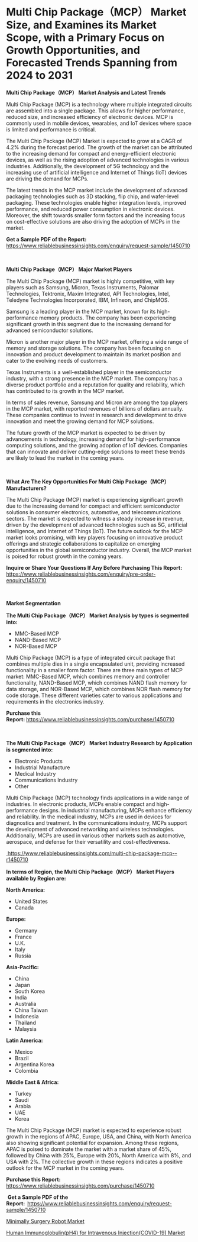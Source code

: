 <p><h1>Multi Chip Package（MCP） Market Size, and Examines its Market Scope, with a Primary Focus on Growth Opportunities, and Forecasted Trends Spanning from 2024 to 2031</h1></p><p><strong>Multi Chip Package（MCP） Market Analysis and Latest Trends</strong></p>
<p><p>Multi Chip Package (MCP) is a technology where multiple integrated circuits are assembled into a single package. This allows for higher performance, reduced size, and increased efficiency of electronic devices. MCP is commonly used in mobile devices, wearables, and IoT devices where space is limited and performance is critical.</p><p>The Multi Chip Package (MCP) Market is expected to grow at a CAGR of 4.2% during the forecast period. The growth of the market can be attributed to the increasing demand for compact and energy-efficient electronic devices, as well as the rising adoption of advanced technologies in various industries. Additionally, the development of 5G technology and the increasing use of artificial intelligence and Internet of Things (IoT) devices are driving the demand for MCPs.</p><p>The latest trends in the MCP market include the development of advanced packaging technologies such as 3D stacking, flip chip, and wafer-level packaging. These technologies enable higher integration levels, improved performance, and reduced power consumption in electronic devices. Moreover, the shift towards smaller form factors and the increasing focus on cost-effective solutions are also driving the adoption of MCPs in the market.</p></p>
<p><strong>Get a Sample PDF of the Report:&nbsp;</strong> <a href="https://www.reliablebusinessinsights.com/enquiry/request-sample/1450710">https://www.reliablebusinessinsights.com/enquiry/request-sample/1450710</a></p>
<p>&nbsp;</p>
<p><strong>Multi Chip Package（MCP） Major Market Players</strong></p>
<p><p>The Multi Chip Package (MCP) market is highly competitive, with key players such as Samsung, Micron, Texas Instruments, Palomar Technologies, Tektronix, Maxim Integrated, API Technologies, Intel, Teledyne Technologies Incorporated, IBM, Infineon, and ChipMOS. </p><p>Samsung is a leading player in the MCP market, known for its high-performance memory products. The company has been experiencing significant growth in this segment due to the increasing demand for advanced semiconductor solutions.</p><p>Micron is another major player in the MCP market, offering a wide range of memory and storage solutions. The company has been focusing on innovation and product development to maintain its market position and cater to the evolving needs of customers.</p><p>Texas Instruments is a well-established player in the semiconductor industry, with a strong presence in the MCP market. The company has a diverse product portfolio and a reputation for quality and reliability, which has contributed to its growth in the MCP market.</p><p>In terms of sales revenue, Samsung and Micron are among the top players in the MCP market, with reported revenues of billions of dollars annually. These companies continue to invest in research and development to drive innovation and meet the growing demand for MCP solutions.</p><p>The future growth of the MCP market is expected to be driven by advancements in technology, increasing demand for high-performance computing solutions, and the growing adoption of IoT devices. Companies that can innovate and deliver cutting-edge solutions to meet these trends are likely to lead the market in the coming years.</p></p>
<p>&nbsp;</p>
<p><strong>What Are The Key Opportunities For Multi Chip Package（MCP） Manufacturers?</strong></p>
<p><p>The Multi Chip Package (MCP) market is experiencing significant growth due to the increasing demand for compact and efficient semiconductor solutions in consumer electronics, automotive, and telecommunications sectors. The market is expected to witness a steady increase in revenue, driven by the development of advanced technologies such as 5G, artificial intelligence, and Internet of Things (IoT). The future outlook for the MCP market looks promising, with key players focusing on innovative product offerings and strategic collaborations to capitalize on emerging opportunities in the global semiconductor industry. Overall, the MCP market is poised for robust growth in the coming years.</p></p>
<p><strong>Inquire or Share Your Questions If Any Before Purchasing This Report:</strong> <a href="https://www.reliablebusinessinsights.com/enquiry/pre-order-enquiry/1450710">https://www.reliablebusinessinsights.com/enquiry/pre-order-enquiry/1450710</a></p>
<p>&nbsp;</p>
<p><strong>Market Segmentation</strong></p>
<p><strong>The Multi Chip Package（MCP） Market Analysis by types is segmented into:</strong></p>
<p><ul><li>MMC-Based MCP</li><li>NAND-Based MCP</li><li>NOR-Based MCP</li></ul></p>
<p><p>Multi Chip Package (MCP) is a type of integrated circuit package that combines multiple dies in a single encapsulated unit, providing increased functionality in a smaller form factor. There are three main types of MCP market: MMC-Based MCP, which combines memory and controller functionality, NAND-Based MCP, which combines NAND flash memory for data storage, and NOR-Based MCP, which combines NOR flash memory for code storage. These different varieties cater to various applications and requirements in the electronics industry.</p></p>
<p><strong>Purchase this Report:&nbsp;</strong><a href="https://www.reliablebusinessinsights.com/purchase/1450710">https://www.reliablebusinessinsights.com/purchase/1450710</a></p>
<p>&nbsp;</p>
<p><strong>The Multi Chip Package（MCP） Market Industry Research by Application is segmented into:</strong></p>
<p><ul><li>Electronic Products</li><li>Industrial Manufacture</li><li>Medical Industry</li><li>Communications Industry</li><li>Other</li></ul></p>
<p><p>Multi Chip Package (MCP) technology finds applications in a wide range of industries. In electronic products, MCPs enable compact and high-performance designs. In industrial manufacturing, MCPs enhance efficiency and reliability. In the medical industry, MCPs are used in devices for diagnostics and treatment. In the communications industry, MCPs support the development of advanced networking and wireless technologies. Additionally, MCPs are used in various other markets such as automotive, aerospace, and defense for their versatility and cost-effectiveness.</p></p>
<p><a href="https://www.reliablebusinessinsights.com/multi-chip-package-mcp--r1450710">&nbsp;https://www.reliablebusinessinsights.com/multi-chip-package-mcp--r1450710</a></p>
<p><strong>In terms of Region, the Multi Chip Package（MCP） Market Players available by Region are:</strong></p>
<p>
    <p> <strong> North America: </strong>
        <ul>
            <li>United States</li>
            <li>Canada</li>
        </ul>
        </p> 
    <p> <strong> Europe: </strong>
        <ul>
            <li>Germany</li>
            <li>France</li>
            <li>U.K.</li>
            <li>Italy</li>
            <li>Russia</li>
        </ul>
        </p> 
    <p> <strong> Asia-Pacific: </strong>
        <ul>
            <li>China</li>
            <li>Japan</li>
            <li>South Korea</li>
            <li>India</li>
            <li>Australia</li>
            <li>China Taiwan</li>
            <li>Indonesia</li>
            <li>Thailand</li>
            <li>Malaysia</li>
        </ul>
        </p> 
    <p> <strong> Latin America: </strong>
        <ul>
            <li>Mexico</li>
            <li>Brazil</li>
            <li>Argentina Korea</li>
            <li>Colombia</li>
        </ul>
        </p> 
    <p> <strong> Middle East & Africa: </strong>
        <ul>
            <li>Turkey</li>
            <li>Saudi</li>
            <li>Arabia</li>
            <li>UAE</li>
            <li>Korea</li>
        </ul>
    </p>
    </p>
<p><p>The Multi Chip Package (MCP) market is expected to experience robust growth in the regions of APAC, Europe, USA, and China, with North America also showing significant potential for expansion. Among these regions, APAC is poised to dominate the market with a market share of 45%, followed by China with 25%, Europe with 20%, North America with 8%, and USA with 2%. The collective growth in these regions indicates a positive outlook for the MCP market in the coming years.</p></p>
<p><strong>Purchase this Report: </strong><a href="https://www.reliablebusinessinsights.com/purchase/1450710">https://www.reliablebusinessinsights.com/purchase/1450710</a></p>
<p>&nbsp;<strong>Get a Sample PDF of the Report:&nbsp;&nbsp;</strong><a href="https://www.reliablebusinessinsights.com/enquiry/request-sample/1450710">https://www.reliablebusinessinsights.com/enquiry/request-sample/1450710</a></p>
<p><strong></strong></p>
<p><p><a href="https://medium.com/@ryan.wilson8778/deep-dive-into-the-minimally-surgery-robot-market-itstrends-market-segmentation-and-competitive-2445e9b47081">Minimally Surgery Robot Market</a></p><p><a href="https://medium.com/@shjsi3663/human-immunoglobulin-ph4-for-intravenous-injection-covid-19-market-a-global-and-regional-27096a94fb48">Human Immunoglobulin(pH4) for Intravenous Injection(COVID-19) Market</a></p></p>
